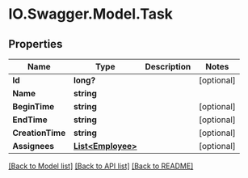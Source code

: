 # IO.Swagger.Model.Task
## Properties

Name | Type | Description | Notes
------------ | ------------- | ------------- | -------------
**Id** | **long?** |  | [optional] 
**Name** | **string** |  | 
**BeginTime** | **string** |  | [optional] 
**EndTime** | **string** |  | [optional] 
**CreationTime** | **string** |  | [optional] 
**Assignees** | [**List&lt;Employee&gt;**](Employee.md) |  | [optional] 

[[Back to Model list]](../README.md#documentation-for-models) [[Back to API list]](../README.md#documentation-for-api-endpoints) [[Back to README]](../README.md)

